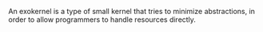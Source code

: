 An exokernel is a type of small kernel that tries to minimize abstractions, in order to allow programmers to handle resources directly.